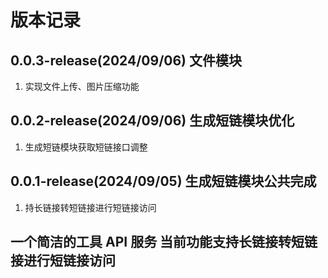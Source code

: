 # 版本记录

## 0.0.3-release(2024/09/06) 文件模块

1. 实现文件上传、图片压缩功能

## 0.0.2-release(2024/09/06) 生成短链模块优化

1. 生成短链模块获取短链接口调整

## 0.0.1-release(2024/09/05) 生成短链模块公共完成

1. 持长链接转短链接进行短链接访问

## 一个简洁的工具 API 服务 当前功能支持长链接转短链接进行短链接访问
